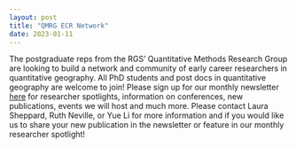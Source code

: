 ```yaml
---
layout: post
title: "QMRG ECR Network"
date: 2023-01-11
---
```


The postgraduate reps from the RGS’ Quantitative Methods Research Group are looking to build a network and community of early career researchers in quantitative geography. All PhD students and post docs in quantitative geography are welcome to join! Please sign up for our monthly newsletter [here](http://eepurl.com/ige6Sv) for researcher spotlights, information on conferences, new publications, events we will host and much more. Please contact Laura Sheppard, Ruth Neville, or Yue Li for more information and if you would like us to share your new publication in the newsletter or feature in our monthly researcher spotlight!
